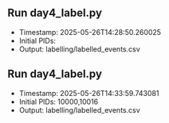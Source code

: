 
## Run day4_label.py
- Timestamp: 2025-05-26T14:28:50.260025
- Initial PIDs: 
- Output: labelling/labelled_events.csv

## Run day4_label.py
- Timestamp: 2025-05-26T14:33:59.743081
- Initial PIDs: 10000,10016
- Output: labelling/labelled_events.csv
